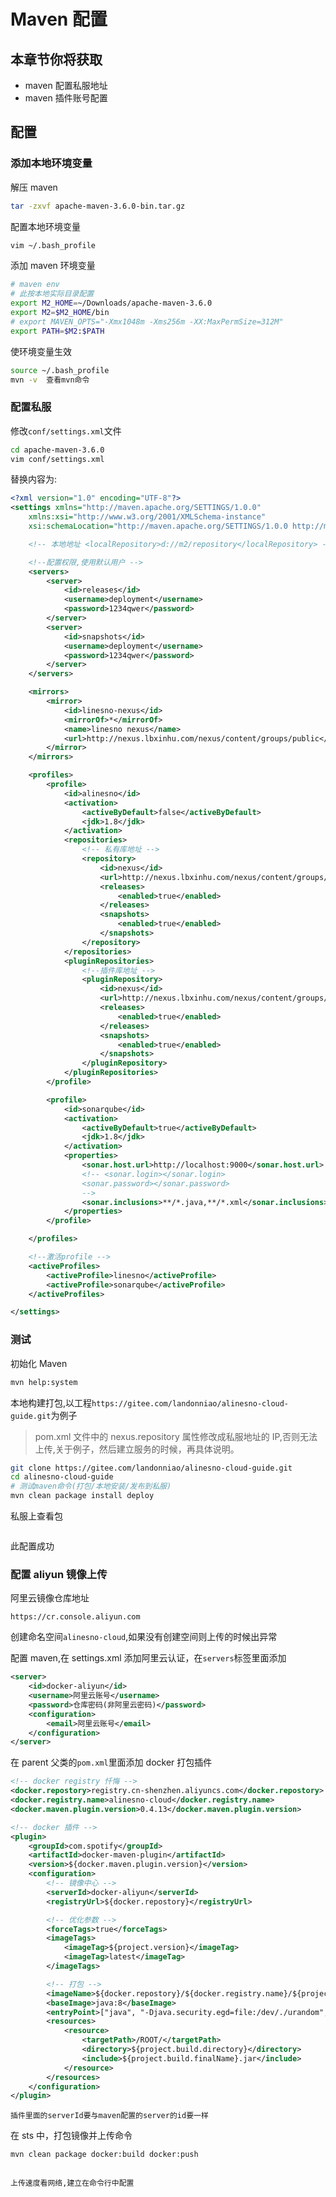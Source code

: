 # Maven 配置

## 本章节你将获取

- maven 配置私服地址
- maven 插件账号配置

## 配置

### 添加本地环境变量

解压 maven

```bash
tar -zxvf apache-maven-3.6.0-bin.tar.gz
```

配置本地环境变量

```bash
vim ~/.bash_profile
```

添加 maven 环境变量

```bash
# maven env
# 此按本地实际目录配置
export M2_HOME=~/Downloads/apache-maven-3.6.0
export M2=$M2_HOME/bin
# export MAVEN_OPTS="-Xmx1048m -Xms256m -XX:MaxPermSize=312M"
export PATH=$M2:$PATH
```

使环境变量生效

```bash
source ~/.bash_profile
mvn -v  查看mvn命令
```

### 配置私服

修改`conf/settings.xml`文件

```bash
cd apache-maven-3.6.0
vim conf/settings.xml
```

替换内容为:

```xml
<?xml version="1.0" encoding="UTF-8"?>
<settings xmlns="http://maven.apache.org/SETTINGS/1.0.0"
	xmlns:xsi="http://www.w3.org/2001/XMLSchema-instance"
	xsi:schemaLocation="http://maven.apache.org/SETTINGS/1.0.0 http://maven.apache.org/xsd/settings-1.0.0.xsd">

	<!-- 本地地址 <localRepository>d://m2/repository</localRepository> -->

	<!--配置权限,使用默认用户 -->
	<servers>
		<server>
			<id>releases</id>
			<username>deployment</username>
			<password>1234qwer</password>
		</server>
		<server>
			<id>snapshots</id>
			<username>deployment</username>
			<password>1234qwer</password>
		</server>
	</servers>

	<mirrors>
		<mirror>
			<id>linesno-nexus</id>
            <mirrorOf>*</mirrorOf>
            <name>linesno nexus</name>
            <url>http://nexus.lbxinhu.com/nexus/content/groups/public</url>
		</mirror>
	</mirrors>

	<profiles>
		<profile>
			<id>alinesno</id>
			<activation>
				<activeByDefault>false</activeByDefault>
				<jdk>1.8</jdk>
			</activation>
			<repositories>
				<!-- 私有库地址 -->
				<repository>
					<id>nexus</id>
					<url>http://nexus.lbxinhu.com/nexus/content/groups/public/</url>
					<releases>
						<enabled>true</enabled>
					</releases>
					<snapshots>
						<enabled>true</enabled>
					</snapshots>
				</repository>
			</repositories>
			<pluginRepositories>
				<!--插件库地址 -->
				<pluginRepository>
					<id>nexus</id>
					<url>http://nexus.lbxinhu.com/nexus/content/groups/public/</url>
					<releases>
						<enabled>true</enabled>
					</releases>
					<snapshots>
						<enabled>true</enabled>
					</snapshots>
				</pluginRepository>
			</pluginRepositories>
		</profile>

		<profile>
			<id>sonarqube</id>
			<activation>
				<activeByDefault>true</activeByDefault>
				<jdk>1.8</jdk>
			</activation>
			<properties>
				<sonar.host.url>http://localhost:9000</sonar.host.url>
				<!-- <sonar.login></sonar.login>
                <sonar.password></sonar.password>
				-->
                <sonar.inclusions>**/*.java,**/*.xml</sonar.inclusions>
			</properties>
		</profile>

	</profiles>

	<!--激活profile -->
	<activeProfiles>
		<activeProfile>linesno</activeProfile>
		<activeProfile>sonarqube</activeProfile>
	</activeProfiles>

</settings>
```

### 测试

初始化 Maven

```bash
mvn help:system
```

本地构建打包,以工程`https://gitee.com/landonniao/alinesno-cloud-guide.git`为例子

> pom.xml 文件中的 nexus.repository 属性修改成私服地址的 IP,否则无法上传,关于例子，然后建立服务的时候，再具体说明。

```bash
git clone https://gitee.com/landonniao/alinesno-cloud-guide.git
cd alinesno-cloud-guide
# 测试maven命令(打包/本地安装/发布到私服)
mvn clean package install deploy
```

私服上查看包

<img :src="$withBase('/operation/nexus_07.png')">

此配置成功

### 配置 aliyun 镜像上传

阿里云镜像仓库地址

```
https://cr.console.aliyun.com
```

创建命名空间`alinesno-cloud`,如果没有创建空间则上传的时候出异常

配置 maven,在 settings.xml 添加阿里云认证，在`servers`标签里面添加

```xml
<server>
    <id>docker-aliyun</id>
    <username>阿里云账号</username>
    <password>仓库密码(非阿里云密码)</password>
    <configuration>
        <email>阿里云账号</email>
    </configuration>
</server>
```

在 parent 父类的`pom.xml`里面添加 docker 打包插件

```xml
<!-- docker registry 忏悔 -->
<docker.repostory>registry.cn-shenzhen.aliyuncs.com</docker.repostory>
<docker.registry.name>alinesno-cloud</docker.registry.name>
<docker.maven.plugin.version>0.4.13</docker.maven.plugin.version>

<!-- docker 插件 -->
<plugin>
    <groupId>com.spotify</groupId>
    <artifactId>docker-maven-plugin</artifactId>
    <version>${docker.maven.plugin.version}</version>
    <configuration>
        <!-- 镜像中心 -->
        <serverId>docker-aliyun</serverId>
        <registryUrl>${docker.repostory}</registryUrl>

        <!-- 优化参数 -->
        <forceTags>true</forceTags>
        <imageTags>
            <imageTag>${project.version}</imageTag>
            <imageTag>latest</imageTag>
        </imageTags>

        <!-- 打包 -->
        <imageName>${docker.repostory}/${docker.registry.name}/${project.artifactId}:${project.version}</imageName>
        <baseImage>java:8</baseImage>
        <entryPoint>["java", "-Djava.security.egd=file:/dev/./urandom", "-jar", "/ROOT/${project.build.finalName}.jar"]</entryPoint>
        <resources>
            <resource>
                <targetPath>/ROOT/</targetPath>
                <directory>${project.build.directory}</directory>
                <include>${project.build.finalName}.jar</include>
            </resource>
        </resources>
    </configuration>
</plugin>
```

`插件里面的serverId要与maven配置的server的id要一样`

在 sts 中，打包镜像并上传命令

```bash
mvn clean package docker:build docker:push
```

<img :src="$withBase('/operation/maven_01.jpg')">

`上传速度看网络,建立在命令行中配置`

<!-- ## Ansible构建 -->

<!-- ## 镜像 -->
<!-- - 构建镜像 -->
<!-- - 使用 -->

<!-- ## 参考资料 -->
<!-- - [GitBook官网](http://www.baidu.com) -->
